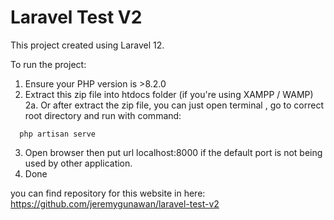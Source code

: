 
# Laravel Test V2

This project created using Laravel 12.

To run the project:
1. Ensure your PHP version is >8.2.0
2. Extract this zip file into htdocs folder (if you're using XAMPP / WAMP)
2a. Or after extract the zip file, you can just open terminal , go to correct root directory and run with command:
```
  php artisan serve
```
3. Open browser then put url localhost:8000 if the default port is not being used by other application.
4. Done

you can find repository for this website in here:
https://github.com/jeremygunawan/laravel-test-v2